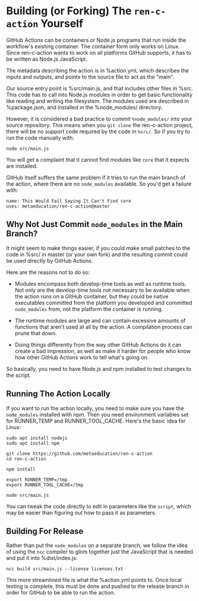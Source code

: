 # Building (or Forking) The `ren-c-action` Yourself

GitHub Actions can be containers or Node.js programs that run inside the
workflow's existing container.  The container form only works on Linux.  Since
ren-c-action wants to work on all platforms GitHub supports, it has to be
written as Node.js JavaScript.

The metadata describing the action is in %action.yml, which describes the
inputs and outputs, and points to the source file to act as the "main".

Our source entry point is %src/main.js, and that includes other files in %src.
This code has to call into Node.js modules in order to get basic functionality
like reading and writing the filesystem.  The modules used are described in
%package.json, and installed in the %node_modules/ directory.

However, it is considered a bad practice to commit `%node_modules/` into your
source repository.  This means when you `git clone` the ren-c-action project,
there will be no support code required by the code in `%src/`.  So if you
try to run the code manually with:

    node src/main.js

You will get a complaint that it cannot find modules like `core` that it
expects are installed.

GitHub itself suffers the same problem if it tries to run the main branch of
the action, where there are no `node_modules` available.  So you'd get a
failure with:

    name: This Would Fail Saying It Can't Find core
    uses: metaeducation/ren-c-action@master

## Why Not Just Commit `node_modules` in the Main Branch?

It might seem to make things easier, if you could make small patches to the
code in %src/ in master (or your own fork) and the resulting commit could be
used directly by GitHub Actions.

Here are the reasons not to do so:

* Modules encompass both develop-time tools as well as runtime tools.  Not only
  are the develop-time tools not necessary to be available when the action runs
  on a GitHub container, but they could be native executables committed from
  the platform you developed and committed `node_modules` from, not the
  platform the container is running.

* The runtime modules are large and can contain excessive amounts of functions
  that aren't used at all by the action.  A compilation process can prune that
  down.

* Doing things differently from the way other GitHub Actions do it can create
  a bad impression, as well as make it harder for people who know how other
  GitHub Actions work to tell what's going on.

So basically, you need to have Node.js and npm installed to test changes to
the script.

## Running The Action Locally

If you want to run the action locally, you need to make sure you have the
`node_modules` installed with npm.  Then you need environment variables set for
RUNNER_TEMP and RUNNER_TOOL_CACHE.  Here's the basic idea for Linux:

    sudo apt install nodejs
    sudo apt install npm

    git clone https://github.com/metaeducation/ren-c-action
    cd ren-c-action

    npm install

    export RUNNER_TEMP=/tmp
    export RUNNER_TOOL_CACHE=/tmp

    node src/main.js

You can tweak the code directly to edit in parameters like the `script`, which
may be easier than figuring out how to pass it as parameters.

## Building For Release

Rather than put the `node_modules` on a separate branch, we follow the idea
of using the `ncc` compiler to glom together just the JavaScript that is
needed and put it into %dist/index.js:

    ncc build src/main.js --license licenses.txt

This more streamlined file is what the %action.yml points to.  Once local
testing is complete, this must be done and pushed to the release branch in
order for GitHub to be able to run the action.
